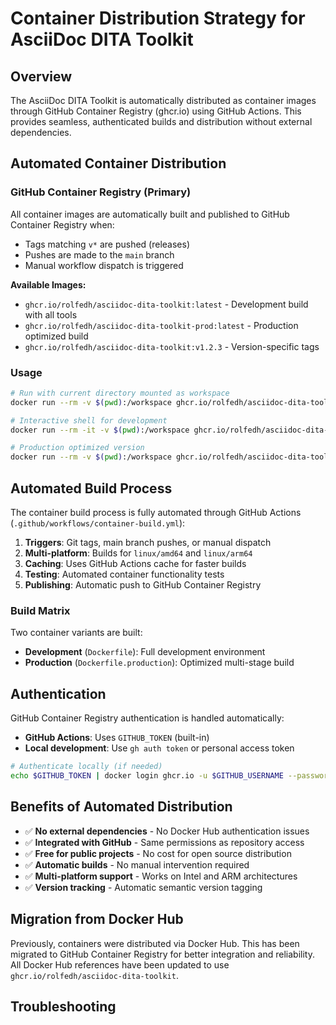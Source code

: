 # Container Distribution Strategy for AsciiDoc DITA Toolkit

## Overview

The AsciiDoc DITA Toolkit is automatically distributed as container images through GitHub Container Registry (ghcr.io) using GitHub Actions. This provides seamless, authenticated builds and distribution without external dependencies.

## Automated Container Distribution

### GitHub Container Registry (Primary)

All container images are automatically built and published to GitHub Container Registry when:
- Tags matching `v*` are pushed (releases)
- Pushes are made to the `main` branch
- Manual workflow dispatch is triggered

**Available Images:**
- `ghcr.io/rolfedh/asciidoc-dita-toolkit:latest` - Development build with all tools
- `ghcr.io/rolfedh/asciidoc-dita-toolkit-prod:latest` - Production optimized build
- `ghcr.io/rolfedh/asciidoc-dita-toolkit:v1.2.3` - Version-specific tags

### Usage

```bash
# Run with current directory mounted as workspace
docker run --rm -v $(pwd):/workspace ghcr.io/rolfedh/asciidoc-dita-toolkit:latest ContentType --help

# Interactive shell for development
docker run --rm -it -v $(pwd):/workspace ghcr.io/rolfedh/asciidoc-dita-toolkit:latest /bin/bash

# Production optimized version
docker run --rm -v $(pwd):/workspace ghcr.io/rolfedh/asciidoc-dita-toolkit-prod:latest ContentType src/
```

## Automated Build Process

The container build process is fully automated through GitHub Actions (`.github/workflows/container-build.yml`):

1. **Triggers**: Git tags, main branch pushes, or manual dispatch
2. **Multi-platform**: Builds for `linux/amd64` and `linux/arm64`
3. **Caching**: Uses GitHub Actions cache for faster builds
4. **Testing**: Automated container functionality tests
5. **Publishing**: Automatic push to GitHub Container Registry

### Build Matrix

Two container variants are built:
- **Development** (`Dockerfile`): Full development environment
- **Production** (`Dockerfile.production`): Optimized multi-stage build

## Authentication

GitHub Container Registry authentication is handled automatically:
- **GitHub Actions**: Uses `GITHUB_TOKEN` (built-in)
- **Local development**: Use `gh auth token` or personal access token

```bash
# Authenticate locally (if needed)
echo $GITHUB_TOKEN | docker login ghcr.io -u $GITHUB_USERNAME --password-stdin
```

## Benefits of Automated Distribution

- ✅ **No external dependencies** - No Docker Hub authentication issues
- ✅ **Integrated with GitHub** - Same permissions as repository access  
- ✅ **Free for public projects** - No cost for open source distribution
- ✅ **Automatic builds** - No manual intervention required
- ✅ **Multi-platform support** - Works on Intel and ARM architectures
- ✅ **Version tracking** - Automatic semantic version tagging

## Migration from Docker Hub

Previously, containers were distributed via Docker Hub. This has been migrated to GitHub Container Registry for better integration and reliability. All Docker Hub references have been updated to use `ghcr.io/rolfedh/asciidoc-dita-toolkit`.

## Troubleshooting
